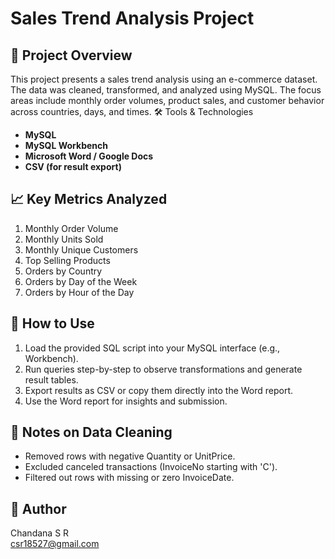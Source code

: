 # Sales Trend Analysis Project
## 📁 Project Overview
This project presents a sales trend analysis using an e-commerce dataset. The data was cleaned, transformed, and analyzed using MySQL. The focus areas include monthly order volumes, product sales, and customer behavior across countries, days, and times.
🛠️ Tools & Technologies
- **MySQL**
- **MySQL Workbench**
- **Microsoft Word / Google Docs**
- **CSV (for result export)**

## 📈 Key Metrics Analyzed

1. Monthly Order Volume  
2. Monthly Units Sold  
3. Monthly Unique Customers  
4. Top Selling Products  
5. Orders by Country  
6. Orders by Day of the Week  
7. Orders by Hour of the Day

## 📌 How to Use

1. Load the provided SQL script into your MySQL interface (e.g., Workbench).
2. Run queries step-by-step to observe transformations and generate result tables.
3. Export results as CSV or copy them directly into the Word report.
4. Use the Word report for insights and submission.

## 🧹 Notes on Data Cleaning

- Removed rows with negative Quantity or UnitPrice.
- Excluded canceled transactions (InvoiceNo starting with 'C').
- Filtered out rows with missing or zero InvoiceDate.

## 👤 Author
Chandana S R  
csr18527@gmail.com
